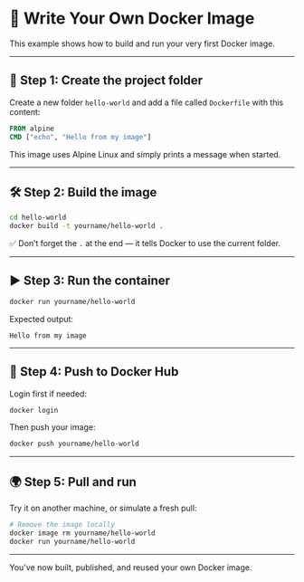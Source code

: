# 🔨 Write Your Own Docker Image

This example shows how to build and run your very first Docker image.

---

## 🧱 Step 1: Create the project folder

Create a new folder `hello-world` and add a file called `Dockerfile` with this content:

```dockerfile
FROM alpine
CMD ["echo", "Hello from my image"]
```

This image uses Alpine Linux and simply prints a message when started.

---

## 🛠️ Step 2: Build the image

```bash
cd hello-world
docker build -t yourname/hello-world .
```

✅ Don’t forget the `.` at the end — it tells Docker to use the current folder.

---

## ▶️ Step 3: Run the container

```bash
docker run yourname/hello-world
```

Expected output:

```
Hello from my image
```

---

## 🚀 Step 4: Push to Docker Hub

Login first if needed:

```bash
docker login
```

Then push your image:

```bash
docker push yourname/hello-world
```

---

## 🌍 Step 5: Pull and run

Try it on another machine, or simulate a fresh pull:

```bash
# Remove the image locally
docker image rm yourname/hello-world
docker run yourname/hello-world
```

---

You've now built, published, and reused your own Docker image.
